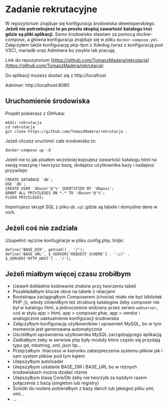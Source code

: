 
# Zadanie rekrutacyjne
W repozytorium znajduje się konfiguracja środowiska deweloperskiego. **Jeżeli nie potrzebujesz to po prostu skopiuj 
zawartość katalogu `html` gdzie są pliki aplikacji.** Samo środowisko stawiam za pomocą docker-compose, a główna 
konfiguracja znajduje się w pliku `docker-compose.yml`. Załączyłem także konfigurację php-fpm z Xdedug (wraz z 
konfiguracją pod VSC), mariadb oraz Adminera bo zwykle tak pracuję.

Link do repozytorium [https://github.com/TomaszMadera/rekrutacja](https://github.com/TomaszMadera/rekrutacja)

Do aplikacji możesz dostać się z http://localhost

Adminer: http://localhost:8080

## Uruchomienie środowiska

Projekt pobierasz z GitHuba:

```
mkdir rekrutacja
cd rekrutacja
git clone https://github.com/TomaszMadera/rekrutacja .
```

Jeżeli chcesz uruchmić całe środowisko to:

```
docker-compose up -d
```

Jeżeli nie to jak pisałem wcześniej kopiujesz zawartość katalogu html na swoją maszynę i tworzysz bazę, dodajesz użytkownika bazy i nadajesz przywileje:
```
CREATE DATABASE `db`; 
USE `db`;
CREATE USER 'dbuser'@'%' IDENTIFIED BY 'dbpass';
GRANT ALL PRIVILEGES ON *.* TO 'dbuser'@'%';
FLUSH PRIVILEGES;
```

Importujesz skrypt SQL z pliku `db.sql` gdzie są tabele i domyślne dane w nich.

## Jeżeli coś nie zadziała

Uzupełnić ręcznie konfugiracje w pliku config.php, linijki:
```
define('BASE_DIR', getcwd() . '/');
define('BASE_URL', $_SERVER['REQUEST_SCHEME'] . '://' . $_SERVER['HTTP_HOST'] . '/');
```

## Jeżeli miałbym więcej czasu zrobiłbym

- Ustawił dokładnie kodowanie znaków przy tworzeniu tabeli
- Pozakładałbym klucze obce na tabele z relacjami
- Bootstrapa zaciągnąłbym Composerem (chociaż miało nie być bibliotek PHP ;)), wtedy zmieniłbym też strukturę 
katalogów żeby composer nie był w katalogu html, a jednocześnie widziany przez serwis `webserver`, coś w stylu 
app > html, app > composer.phar, app > vendor i analogicznie uaktualnienie konfiguracji środowiska
- Załączyłbym konfigurację użytkowników i uprawnień MySQL, bo w tym momencie jest generowana automatycznie 
- Uściśliłbym uprawnienia użytkownika MySQL zarządzającego aplikacją
- Zadbałbym żeby w serwisie php były moduły które często się przydają typu gd, mbstring, xml, json itp...
- Przejrzałbym .htaccess w kierunku zabezpieczenia systemu plików jak i sam system plików pod tym kątem
- Ulepszyłbym autoloader
- Ulepszyłbym ustalanie BASE_DIR i BASE_URL bo w różnych środowiskach można działać różnie
- Ulepszyłbym klasę Core/Db żeby nie tworzyła za każdym razem połączenia z bazą (singleton lub registry)
- Ścieżki do routera pobierałbym z bazy danch lub jakiegoś pliku yml, xml...
- ...